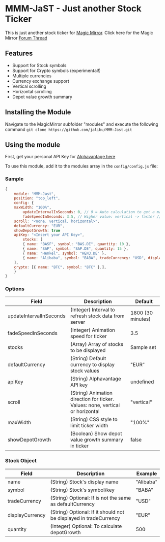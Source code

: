 # MMM-JaST - **J**ust **a**nother **S**tock **T**icker
This is just another stock ticker for [Magic Mirror](https://magicmirror.builders/).
Click here for the Magic Mirror [Forum Thread](https://forum.magicmirror.builders/topic/12507/mmm-jast-just-another-stock-ticker)

## Features
- Support for Stock symbols
- Support for Crypto symbols (experimental!)
- Multiple currencies
- Currency exchange support
- Vertical scrolling
- Horizontal scrolling
- Depot value growth summary

## Installing the Module
Navigate to the MagicMirror subfolder "modules" and execute the following command
`git clone https://github.com/jalibu/MMM-Jast.git`

## Using the module
First, get your personal API Key for [Alphavantage here](https://www.alphavantage.co/support/#api-key)

To use this module, add it to the modules array in the `config/config.js` file:

### Sample
```javascript
{
	module: "MMM-Jast",
	position: "top_left",
	config: {
    maxWidth: "100%",
		updateIntervalInSeconds: 0, // 0 = Auto calculation to get a maximum number of 500 requests per day.
		fadeSpeedInSeconds: 3.5, // Higher value: vertical -> faster // horizontal -> slower
    scroll: "<none, vertical, horizontal>",
    defaultCurrency: "EUR",
    showDepotGrowth: true
    apiKey: "<Insert your API Key>",
		stocks: [
		{ name: "BASF", symbol: "BAS.DE", quantity: 10 },
		{ name: "SAP", symbol: "SAP.DE", quantity: 15 },
		{ name: "Henkel", symbol: "HEN3.DE" },
		{ name: "Alibaba", symbol: "BABA", tradeCurrency: "USD", displayCurrency: "EUR" },
    ],
    crypto: [{ name: "BTC", symbol: "BTC" },],
	}
}
```
### Options
| Field    					| Description 																	| Default 				|
| -------- 					| -------- 																		| -------- 				|
| updateIntervalInSeconds   | (Integer) Interval to refresh stock data from server   						| 1800 (30 minutes)   	|
| fadeSpeedInSeconds		| (Integer) Animation speed for ticker											| 3.5   				|
| stocks					| (Array<Stock>) Array of stocks to be displayed								| Sample set			|
| defaultCurrency			| (String) Default currency to display stock values								| "EUR"   				|
| apiKey					| (String) Alphavantage API key													| undefined				|
| scroll					| (String) Animation direction for ticker. Values: none, vertical or horizontal	| "vertical"  			|
| maxWidth					| (String) CSS style to limit ticker width										| "100%"   				|
| showDepotGrowth			| (Boolean) Show depot value growth summary in ticker							| false   				|

### Stock Object
| Field    			| Description 														| Example 	|
| -------- 			| -------- 															| -------- 	|
| name   			| (String) Stock's display name   									| "Alibaba"	|
| symbol   			| (String) Stock's symbol/key   									| "BABA"   	|
| tradeCurrency   	| (String) Optional: If is not the same as defaultCurrency 			| "USD"   	|
| displayCurrency   | (String) Optional: If it should not be displayed in tradeCurrency	| "EUR"   	|
| quantity   		| (Integer) Optional: To calculate depotGrowth   					| 500   	|
